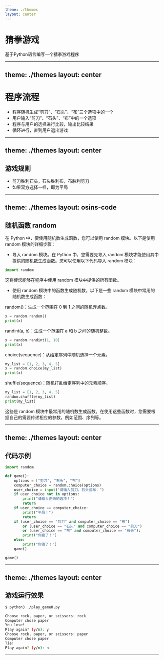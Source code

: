 ```yaml
---
theme: ./themes
layout: center
---
```


# 猜拳游戏

基于Python语言编写一个猜拳游戏程序

---
theme: ./themes
layout: center
---

# 程序流程

- 程序随机生成“剪刀”、“石头”、“布”三个选项中的一个
- 用户输入“剪刀”、“石头”、“布”中的一个选项
- 程序与用户的选择进行比较，输出比较结果
- 循环进行，直到用户退出游戏
  
---
theme: ./themes
layout: center
---
  
## 游戏规则

- 剪刀胜利石头，石头胜利布，布胜利剪刀
- 如果双方选择一样，即为平局

---
theme: ./themes
layout: osins-code
---

## 随机函数 random

在 Python 中，要使用随机数生成函数，您可以使用 random 模块。以下是使用 random 模块的详细步骤：

- 导入 random 模块。在 Python 中，您需要先导入 random 模块才能使用其中提供的随机数生成函数。您可以使用以下代码导入 random 模块：
  
```python
import random
```

这将使您能够在程序中使用 random 模块中提供的所有函数。

- 使用 random 模块中的函数生成随机数。以下是一些 random 模块中常用的随机数生成函数：

random()：生成一个范围在 0 到 1 之间的随机浮点数。

```python
x = random.random()
print(x)
```
randint(a, b)：生成一个范围在 a 和 b 之间的随机整数。

```python
x = random.randint(1, 10)
print(x)

```

choice(sequence)：从给定序列中随机选择一个元素。

```python
my_list = [1, 2, 3, 4, 5]
x = random.choice(my_list)
print(x)
```

shuffle(sequence)：随机打乱给定序列中的元素顺序。

```python
my_list = [1, 2, 3, 4, 5]
random.shuffle(my_list)
print(my_list)
```

这些是 random 模块中最常用的随机数生成函数。在使用这些函数时，您需要根据自己的需要传递相应的参数，例如范围、序列等。

---
theme: ./themes
layout: center
---

## 代码示例

```python
import random

def game():
    options = ["剪刀", "石头", "布"]
    computer_choice = random.choice(options)
    user_choice = input("请输入剪刀、石头或布：")
    if user_choice not in options:
        print("请输入正确的选项！")
        return
    if user_choice == computer_choice:
        print("平局！")
        return
    if (user_choice == "剪刀" and computer_choice == "布") 
        or (user_choice == "石头" and computer_choice == "剪刀") 
        or (user_choice == "布" and computer_choice == "石头"):
        print("你赢了！")
    else:
        print("你输了！")
    game()

game()
```

---
theme: ./themes
layout: center
---

## 游戏运行效果

```bash
$ python3 ./play_game0.py 

Choose rock, paper, or scissors: rock
Computer chose paper
You lose!
Play again? (y/n): y
Choose rock, paper, or scissors: paper
Computer chose paper
Tie!
Play again? (y/n): n
```

---
